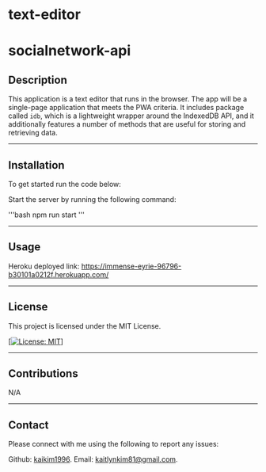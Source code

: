 # text-editor
# socialnetwork-api

## Description
This application is a text editor that runs in the browser. The app will be a single-page application that meets the PWA criteria. It includes package called `idb`, which is a lightweight wrapper around the IndexedDB API, and it additionally features a number of methods that are useful for storing and retrieving data.

---

## Installation
To get started run the code below:

Start the server by running the following command: 

'''bash
    npm run start
'''



---

## Usage

Heroku deployed link: https://immense-eyrie-96796-b30101a0212f.herokuapp.com/

---

## License



This project is licensed under the MIT License.


[[![License: MIT](https://img.shields.io/badge/License-MIT-yellow.svg)](https://opensource.org/licenses/MIT)]

---

## Contributions

N/A

---


## Contact 

Please connect with me using the following to report any issues: 

Github: [kaikim1996](https://github.com/kaikim1996).
Email: [kaitlynkim81@gmail.com](mailto:kaitlynkim81@gmail.com).




